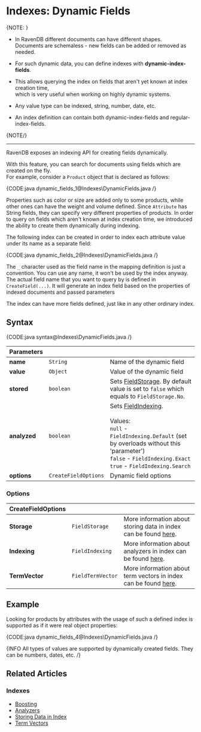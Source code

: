 # Indexes: Dynamic Fields

{NOTE: }

* In RavenDB different documents can have different shapes.  
  Documents are schemaless - new fields can be added or removed as needed.

* For such dynamic data, you can define indexes with __dynamic-index-fields__.

* This allows querying the index on fields that aren't yet known at index creation time,  
  which is very useful when working on highly dynamic systems.

* Any value type can be indexed, string, number, date, etc.

* An index definition can contain both dynamic-index-fields and regular-index-fields.

{NOTE/}

---

RavenDB exposes an indexing API for creating fields dynamically.

With this feature, you can search for documents using fields which are created on the fly.  
For example, consider a `Product` object that is declared as follows:

{CODE:java dynamic_fields_1@Indexes\DynamicFields.java /}

Properties such as color or size are added only to some products, while other ones can have the weight and volume defined. Since `Attribute` has String fields, they can specify very different properties of products.
In order to query on fields which aren't known at index creation time, we introduced the ability to create them dynamically during indexing.

The following index can be created in order to index each attribute value under its name as a separate field:

{CODE:java dynamic_fields_2@Indexes\DynamicFields.java /}

The `_` character used as the field name in the mapping definition is just a convention. You can use any name, it won't be used by the index anyway. The actual field name
that you want to query by is defined in `CreateField(...)`. It will generate an index field based on the properties of indexed documents and passed parameters 

The index can have more fields defined, just like in any other ordinary index.


## Syntax

{CODE:java syntax@Indexes\DynamicFields.java /}

| Parameters | | |
| ------------- | ------------- | ----- |
| **name** | `String` | Name of the dynamic field |
| **value** | `Object` | Value of the dynamic field |
| **stored** | `boolean` | Sets [FieldStorage](../indexes/storing-data-in-index). By default value is set to `false` which equals to `FieldStorage.No`. |
| **analyzed** | `boolean` | Sets [FieldIndexing](../indexes/using-analyzers).<br/><br/>Values:<br/>`null` - `FieldIndexing.Default` (set by overloads without this 'parameter')<br/>`false` - `FieldIndexing.Exact`<br/>`true` - `FieldIndexing.Search` |
| **options** | `CreateFieldOptions` | Dynamic field options |

### Options

| CreateFieldOptions | | |
| ------------- | ------------- | ----- |
| **Storage** | `FieldStorage` | More information about storing data in index can be found [here](../indexes/storing-data-in-index). |
| **Indexing** | `FieldIndexing` | More information about analyzers in index can be found [here](../indexes/using-analyzers). |
| **TermVector** | `FieldTermVector` | More information about term vectors in index can be found [here](../indexes/using-term-vectors). |

## Example

Looking for products by attributes with the usage of such a defined index is supported as if it were real object properties:

{CODE:java dynamic_fields_4@Indexes\DynamicFields.java /}

{INFO All types of values are supported by dynamically created fields. They can be numbers, dates, etc. /}

## Related Articles

### Indexes

- [Boosting](../indexes/boosting)
- [Analyzers](../indexes/using-analyzers)
- [Storing Data in Index](../indexes/storing-data-in-index)
- [Term Vectors](../indexes/using-term-vectors)
